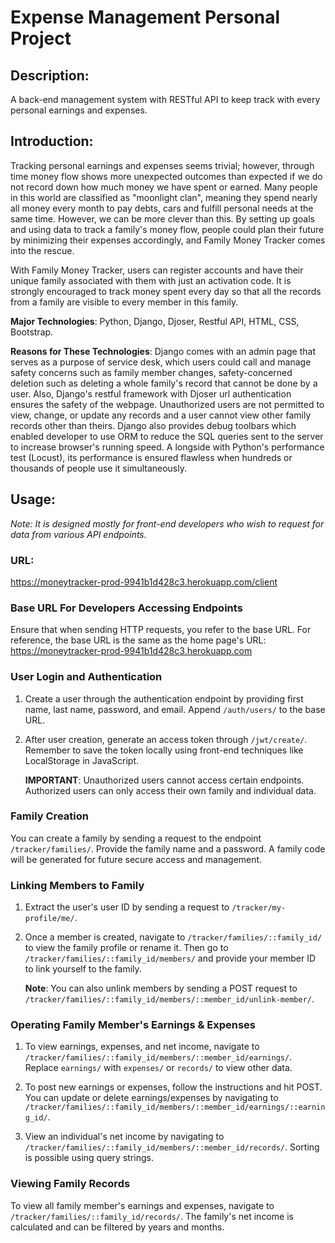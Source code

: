 # Expense Management Personal Project

## Description:

A back-end management system with RESTful API to keep track with every personal earnings and expenses.

## Introduction:

Tracking personal earnings and expenses seems trivial; however, through time money flow shows more unexpected outcomes than expected
if we do not record down how much money we have spent or earned. Many people in this world are classified as "moonlight clan", meaning
they spend nearly all money every month to pay debts, cars and fulfill personal needs at the same time. However, we can be more clever
than this. By setting up goals and using data to track a family's money flow, people could plan their future by minimizing their expenses accordingly,
and Family Money Tracker comes into the rescue.

With Family Money Tracker, users can register accounts and have their unique family associated with them with just an activation code.
It is strongly encouraged to track money spent every day so that all the records from a family are visible to every member in this family.

**Major Technologies**: Python, Django, Djoser, Restful API, HTML, CSS, Bootstrap.

**Reasons for These Technologies**: Django comes with an admin page that serves as a purpose of service desk, which users could call and manage safety concerns
such as family member changes, safety-concerned deletion such as deleting a whole family's record that cannot be done
by a user. Also, Django's restful framework with Djoser url authentication ensures the safety of the webpage. Unauthorized users are not
permitted to view, change, or update any records and a user cannot view other family records other than theirs. Django also provides debug
toolbars which enabled developer to use ORM to reduce the SQL queries sent to the server to increase browser's running speed. A
longside with Python's performance test (Locust), its performance is ensured flawless when hundreds or thousands of people use it simultaneously.

## Usage:

_Note: It is designed mostly for front-end developers who wish to request for data from various API endpoints._

### URL:

https://moneytracker-prod-9941b1d428c3.herokuapp.com/client

### Base URL For Developers Accessing Endpoints

Ensure that when sending HTTP requests, you refer to the base URL. For reference, the base URL is the same as the home page's URL: https://moneytracker-prod-9941b1d428c3.herokuapp.com

### User Login and Authentication

1. Create a user through the authentication endpoint by providing first name, last name, password, and email. Append `/auth/users/` to the base URL.

2. After user creation, generate an access token through `/jwt/create/`. Remember to save the token locally using front-end techniques like LocalStorage in JavaScript.

   **IMPORTANT**: Unauthorized users cannot access certain endpoints. Authorized users can only access their own family and individual data.

### Family Creation

You can create a family by sending a request to the endpoint `/tracker/families/`. Provide the family name and a password. A family code will be generated for future secure access and management.

### Linking Members to Family

1. Extract the user's user ID by sending a request to `/tracker/my-profile/me/`.

2. Once a member is created, navigate to `/tracker/families/::family_id/` to view the family profile or rename it. Then go to `/tracker/families/::family_id/members/` and provide your member ID to link yourself to the family.

   **Note**: You can also unlink members by sending a POST request to `/tracker/families/::family_id/members/::member_id/unlink-member/`.

### Operating Family Member's Earnings & Expenses

1. To view earnings, expenses, and net income, navigate to `/tracker/families/::family_id/members/::member_id/earnings/`. Replace `earnings/` with `expenses/` or `records/` to view other data.

2. To post new earnings or expenses, follow the instructions and hit POST. You can update or delete earnings/expenses by navigating to `/tracker/families/::family_id/members/::member_id/earnings/::earning_id/`.

3. View an individual's net income by navigating to `/tracker/families/::family_id/members/::member_id/records/`. Sorting is possible using query strings.

### Viewing Family Records

To view all family member's earnings and expenses, navigate to `/tracker/families/::family_id/records/`. The family's net income is calculated and can be filtered by years and months.
